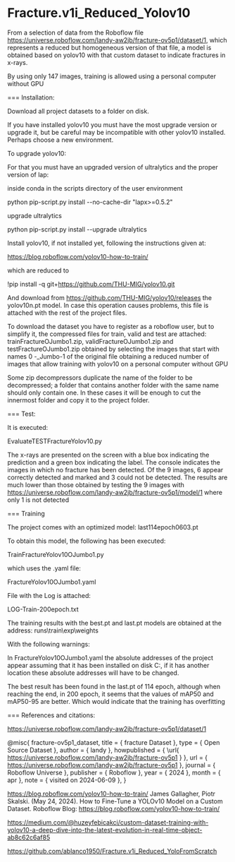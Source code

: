 # Fracture.v1i_Reduced_Yolov10
From a selection of data from the Roboflow file https://universe.roboflow.com/landy-aw2jb/fracture-ov5p1/dataset/1, which represents a reduced but homogeneous version of that file, a model is obtained based on yolov10 with that custom dataset to indicate fractures in x-rays.

By using only 147 images, training is allowed using a personal computer without GPU

===
Installation:


Download all project datasets to a folder on disk.

If you have installed yolov10 you must have the most upgrade version or upgrade it, but be careful may be incompatible with other yolov10 installed. Perhaps choose a new environment.

To upgrade yolov10:

For that you must have an upgraded version of ultralytics and the proper version of lap:

inside conda in the scripts directory of the user environment

python pip-script.py install --no-cache-dir "lapx>=0.5.2"

upgrade ultralytics

python pip-script.py install --upgrade ultralytics

Install yolov10, if not installed yet, following the instructions given at:

https://blog.roboflow.com/yolov10-how-to-train/

which are reduced to

 !pip install -q git+https://github.com/THU-MIG/yolov10.git

And download from https://github.com/THU-MIG/yolov10/releases the yolov10n.pt model. In case this operation causes problems, this file is attached with the rest of the project files.

To download the dataset you have to register as a roboflow user, but to simplify it, the compressed files for train, valid and test are attached: trainFractureOJumbo1.zip, validFractureOJumbo1.zip and testFractureOJumbo1.zip obtained by selecting the images that start with names 0 -_Jumbo-1 of the original file obtaining a reduced number of images that allow training with yolov10 on a personal computer without GPU

Some zip decompressors duplicate the name of the folder to be decompressed; a folder that contains another folder with the same name should only contain one. In these cases it will be enough to cut the innermost folder and copy it to the project folder.

===
Test:

It is executed:

EvaluateTESTFractureYolov10.py

The x-rays are presented on the screen with a blue box indicating the prediction and a green box indicating the label. The console indicates the images in which no fracture has been detected.
Of the 9 images, 6 appear correctly detected and marked and 3 could not be detected.
The results are much lower than those obtained by testing the 9 images with https://universe.roboflow.com/landy-aw2jb/fracture-ov5p1/model/1 where only 1 is not detected

===
 Training

The project comes with an optimized model: last114epoch0603.pt

To obtain this model, the following has been executed:

TrainFractureYolov10OJumbo1.py

which uses the .yaml file:

FractureYolov10OJumbo1.yaml

File with the Log is attached:

LOG-Train-200epoch.txt

The training results with the best.pt and last.pt models are obtained at the address:
runs\train\exp\weights

With the following warnings:

In FractureYolov10OJumbo1.yaml the absolute addresses of the project appear assuming that it has been installed on disk C:, if it has another location these absolute addresses will have to be changed.

The best result has been found in the last.pt of 114 epoch, although when reaching the end, in 200 epoch, it seems that the values ​​of mAP50 and mAP50-95 are better. Which would indicate that the training has overfitting

===
References and citations:

https://universe.roboflow.com/landy-aw2jb/fracture-ov5p1/dataset/1

@misc{
                            fracture-ov5p1_dataset,
                            title = { fracture Dataset },
                            type = { Open Source Dataset },
                            author = { landy },
                            howpublished = { \url{ https://universe.roboflow.com/landy-aw2jb/fracture-ov5p1 } },
                            url = { https://universe.roboflow.com/landy-aw2jb/fracture-ov5p1 },
                            journal = { Roboflow Universe },
                            publisher = { Roboflow },
                            year = { 2024 },
                            month = { apr },
                            note = { visited on 2024-06-09 },
                            }

https://blog.roboflow.com/yolov10-how-to-train/
James Gallagher, Piotr Skalski. (May 24, 2024). How to Fine-Tune a YOLOv10 Model on a Custom Dataset. Roboflow Blog: https://blog.roboflow.com/yolov10-how-to-train/

https://medium.com/@huzeyfebicakci/custom-dataset-training-with-yolov10-a-deep-dive-into-the-latest-evolution-in-real-time-object-ab8c62c6af85

https://github.com/ablanco1950/Fracture.v1i_Reduced_YoloFromScratch
